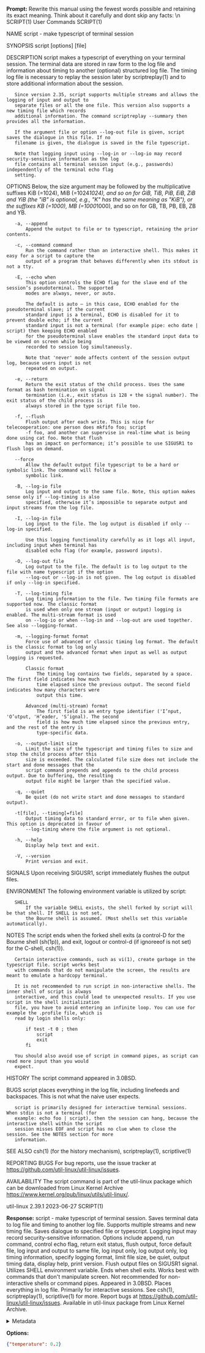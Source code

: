 **Prompt:**
Rewrite this manual using the fewest words possible and retaining its exact meaning. Think about it carefully and dont skip any facts: \n SCRIPT(1)                                        User Commands                                       SCRIPT(1)

NAME
       script - make typescript of terminal session

SYNOPSIS
       script [options] [file]

DESCRIPTION
       script makes a typescript of everything on your terminal session. The terminal data are stored in raw
       form to the log file and information about timing to another (optional) structured log file. The timing
       log file is necessary to replay the session later by scriptreplay(1) and to store additional
       information about the session.

       Since version 2.35, script supports multiple streams and allows the logging of input and output to
       separate files or all the one file. This version also supports a new timing file which records
       additional information. The command scriptreplay --summary then provides all the information.

       If the argument file or option --log-out file is given, script saves the dialogue in this file. If no
       filename is given, the dialogue is saved in the file typescript.

       Note that logging input using --log-in or --log-io may record security-sensitive information as the log
       file contains all terminal session input (e.g., passwords) independently of the terminal echo flag
       setting.

OPTIONS
       Below, the size argument may be followed by the multiplicative suffixes KiB (=1024), MiB (=1024*1024),
       and so on for GiB, TiB, PiB, EiB, ZiB and YiB (the "iB" is optional, e.g., "K" has the same meaning as
       "KiB"), or the suffixes KB (=1000), MB (=1000*1000), and so on for GB, TB, PB, EB, ZB and YB.

       -a, --append
           Append the output to file or to typescript, retaining the prior contents.

       -c, --command command
           Run the command rather than an interactive shell. This makes it easy for a script to capture the
           output of a program that behaves differently when its stdout is not a tty.

       -E, --echo when
           This option controls the ECHO flag for the slave end of the session’s pseudoterminal. The supported
           modes are always, never, or auto.

           The default is auto — in this case, ECHO enabled for the pseudoterminal slave; if the current
           standard input is a terminal, ECHO is disabled for it to prevent double echo; if the current
           standard input is not a terminal (for example pipe: echo date | script) then keeping ECHO enabled
           for the pseudoterminal slave enables the standard input data to be viewed on screen while being
           recorded to session log simultaneously.

           Note that 'never' mode affects content of the session output log, because users input is not
           repeated on output.

       -e, --return
           Return the exit status of the child process. Uses the same format as bash termination on signal
           termination (i.e., exit status is 128 + the signal number). The exit status of the child process is
           always stored in the type script file too.

       -f, --flush
           Flush output after each write. This is nice for telecooperation: one person does mkfifo foo; script
           -f foo, and another can supervise in real-time what is being done using cat foo. Note that flush
           has an impact on performance; it’s possible to use SIGUSR1 to flush logs on demand.

       --force
           Allow the default output file typescript to be a hard or symbolic link. The command will follow a
           symbolic link.

       -B, --log-io file
           Log input and output to the same file. Note, this option makes sense only if --log-timing is also
           specified, otherwise it’s impossible to separate output and input streams from the log file.

       -I, --log-in file
           Log input to the file. The log output is disabled if only --log-in specified.

           Use this logging functionality carefully as it logs all input, including input when terminal has
           disabled echo flag (for example, password inputs).

       -O, --log-out file
           Log output to the file. The default is to log output to the file with name typescript if the option
           --log-out or --log-in is not given. The log output is disabled if only --log-in specified.

       -T, --log-timing file
           Log timing information to the file. Two timing file formats are supported now. The classic format
           is used when only one stream (input or output) logging is enabled. The multi-stream format is used
           on --log-io or when --log-in and --log-out are used together. See also --logging-format.

       -m, --logging-format format
           Force use of advanced or classic timing log format. The default is the classic format to log only
           output and the advanced format when input as well as output logging is requested.

           Classic format
               The timing log contains two fields, separated by a space. The first field indicates how much
               time elapsed since the previous output. The second field indicates how many characters were
               output this time.

           Advanced (multi-stream) format
               The first field is an entry type identifier ('I’nput, 'O’utput, 'H’eader, 'S’ignal). The second
               field is how much time elapsed since the previous entry, and the rest of the entry is
               type-specific data.

       -o, --output-limit size
           Limit the size of the typescript and timing files to size and stop the child process after this
           size is exceeded. The calculated file size does not include the start and done messages that the
           script command prepends and appends to the child process output. Due to buffering, the resulting
           output file might be larger than the specified value.

       -q, --quiet
           Be quiet (do not write start and done messages to standard output).

       -t[file], --timing[=file]
           Output timing data to standard error, or to file when given. This option is deprecated in favour of
           --log-timing where the file argument is not optional.

       -h, --help
           Display help text and exit.

       -V, --version
           Print version and exit.

SIGNALS
       Upon receiving SIGUSR1, script immediately flushes the output files.

ENVIRONMENT
       The following environment variable is utilized by script:

       SHELL
           If the variable SHELL exists, the shell forked by script will be that shell. If SHELL is not set,
           the Bourne shell is assumed. (Most shells set this variable automatically).

NOTES
       The script ends when the forked shell exits (a control-D for the Bourne shell (sh(1p)), and exit,
       logout or control-d (if ignoreeof is not set) for the C-shell, csh(1)).

       Certain interactive commands, such as vi(1), create garbage in the typescript file. script works best
       with commands that do not manipulate the screen, the results are meant to emulate a hardcopy terminal.

       It is not recommended to run script in non-interactive shells. The inner shell of script is always
       interactive, and this could lead to unexpected results. If you use script in the shell initialization
       file, you have to avoid entering an infinite loop. You can use for example the .profile file, which is
       read by login shells only:

           if test -t 0 ; then
               script
               exit
           fi

       You should also avoid use of script in command pipes, as script can read more input than you would
       expect.

HISTORY
       The script command appeared in 3.0BSD.

BUGS
       script places everything in the log file, including linefeeds and backspaces. This is not what the
       naive user expects.

       script is primarily designed for interactive terminal sessions. When stdin is not a terminal (for
       example: echo foo | script), then the session can hang, because the interactive shell within the script
       session misses EOF and script has no clue when to close the session. See the NOTES section for more
       information.

SEE ALSO
       csh(1) (for the history mechanism), scriptreplay(1), scriptlive(1)

REPORTING BUGS
       For bug reports, use the issue tracker at https://github.com/util-linux/util-linux/issues.

AVAILABILITY
       The script command is part of the util-linux package which can be downloaded from Linux Kernel Archive
       <https://www.kernel.org/pub/linux/utils/util-linux/>.

util-linux 2.39.1                                 2023-06-27                                         SCRIPT(1)

**Response:**
script - make typescript of terminal session. Saves terminal data to log file and timing to another log file. Supports multiple streams and new timing file. Saves dialogue to specified file or typescript. Logging input may record security-sensitive information. Options include append, run command, control echo flag, return exit status, flush output, force default file, log input and output to same file, log input only, log output only, log timing information, specify logging format, limit file size, be quiet, output timing data, display help, print version. Flush output files on SIGUSR1 signal. Utilizes SHELL environment variable. Ends when shell exits. Works best with commands that don't manipulate screen. Not recommended for non-interactive shells or command pipes. Appeared in 3.0BSD. Places everything in log file. Primarily for interactive sessions. See csh(1), scriptreplay(1), scriptlive(1) for more. Report bugs at https://github.com/util-linux/util-linux/issues. Available in util-linux package from Linux Kernel Archive.

<details><summary>Metadata</summary>

- Duration: 5678 ms
- Datetime: 2023-08-21T14:47:22.651962
- Model: gpt-3.5-turbo-0613

</details>

**Options:**
```json
{"temperature": 0.2}
```

